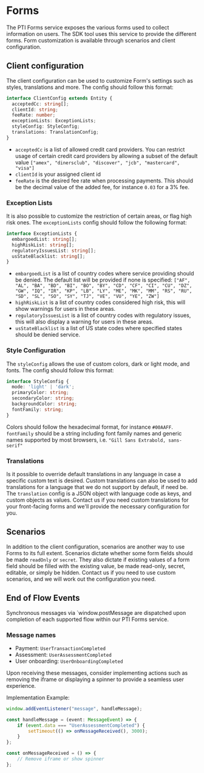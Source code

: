 # Forms

The PTI Forms service exposes the various forms used to collect information on users.
The SDK tool uses this service to provide the different forms. Form customization is available through scenarios
and client configuration. 


## Client configuration

The client configuration can be used to customize Form's settings such as styles, translations and more.
The config should follow this format:

```typescript
interface ClientConfig extends Entity {
  acceptedCc: string[];
  clientId: string;
  feeRate: number;
  exceptionLists: ExceptionLists;
  styleConfig: StyleConfig;
  translations: TranslationConfig;
}
```

- `acceptedCc` is a list of allowed credit card providers. You can restrict usage of certain credit card providers 
by allowing a subset of the default value `["amex", "dinersclub", "discover", "jcb", "mastercard", "visa"]`
- `clientId` is your assigned client id
- `feeRate` is the desired fee rate when processing payments. This should be the decimal value of the
added fee, for instance `0.03` for a 3% fee.

### Exception Lists

It is also possible to customize the restriction of certain areas, or flag high risk ones. 
The `exceptionLists` config should follow the following format: 

```typescript
interface ExceptionLists {
  embargoedList: string[];
  highRiskList: string[];
  regulatoryIssuesList: string[];
  usStateBlacklist: string[];
}
```

- `embargoedList` is a list of country codes where service providing should be denied. The default list will be provided
if none is specified: `["AF", "AL", "BA", "BD", "BI", "BO", "BY", "CD", "CF", "CI", "CU", "DZ", "GW", "IQ", "IR", "KP", "LB", "LY", "ME", "MK", "MM", "RS", "RU", "SD", "SL", "SO", "SY", "TJ", "VE", "VU", "YE", "ZW"]`
- `highRiskList` is a list of country codes considered high risk, this will show warnings for users in these areas.
- `regulatoryIssuesList` is a list of country codes with regulatory issues, this will also display a warning for users 
in these areas.
- `usStateBlacklist` is a list of US state codes where specified states should be denied service.

### Style Configuration

The `styleConfig` allows the use of custom colors, dark or light mode, and fonts. 
The config should follow this format:

```typescript
interface StyleConfig {
  mode: 'light' | 'dark';
  primaryColor: string;
  secondaryColor: string;
  backgroundColor: string;
  fontFamily: string;
}
```

Colors should follow the hexadecimal format, for instance `#00AAFF`. `fontFamily` should be a string including
font family names and generic names supported by most browsers, i.e. `"Gill Sans Extrabold, sans-serif"`

### Translations

Is it possible to override default translations in any language in case a specific custom text is desired.
Custom translations can also be used to add translations for a language that we do not support by default, if need be.
The `translation` config is a JSON object with language code as keys, and custom objects as values.
Contact us if you need custom translations for your front-facing forms and we'll provide the necessary
configuration for you.

## Scenarios

In addition to the client configuration, scenarios are another way to use Forms to its full extent.
Scenarios dictate whether some form fields should be made `readOnly` or `secret`. They also dictate if
existing values of a form field should be filled with the existing value, be made read-only, secret, editable, or
simply be hidden. Contact us if you need to use custom scenarios, and we will work out the configuration you need.


## End of Flow Events

Synchronous messages via `window.postMessage are dispatched upon completion of each supported flow within our PTI Forms service.

### Message names
- Payment: `UserTransactionCompleted`
- Assessment: `UserAssessmentCompleted`
- User onboarding: `UserOnboardingCompleted`

Upon receiving these messages, consider implementing actions such as removing the iframe or displaying a spinner to provide a seamless user experience.

Implementation Example:
```typescript
window.addEventListener("message", handleMessage);

const handleMessage = (event: MessageEvent) => {
    if (event.data === "UserAssessmentCompleted") {
        setTimeout(() => onMessageReceived(), 3000);
    }
};

const onMessageReceived = () => {
    // Remove iframe or show spinner
};
```
